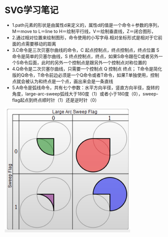 # SVG学习笔记
- 1.path元素的形状是由属性d来定义的，属性d的值是一个命令＋参数的序列，M＝move to L＝line to H＝绘制平行线，V＝绘制垂直线，Z＝闭合图形，
- 2.通过相对位置来绘制图形，命令使用的小写字母.相对坐标形式是相对于它前面的点需要移动的距离
- 3.C命令是三次贝塞尔曲线的命令，C 起点控制点，终点控制点，终点位置   S命令是简单的贝塞尔曲线，S 终点控制点，终点，如果S命令跟在C或者另外一个S命令后面，此时的另外一个控制点是跟另外一个控制点对称位置的
- 4.Q命令是二次贝塞尔曲线，只需要一个控制点  Q 控制点 终点； T命令是简化版的Q命令，T命令前边必须是一个Q命令或者T命令，如果T单独使用，控制点就会被认为和终点是一个点，画出来会是一条直线
- 5.A命令是弧线命令，共有七个参数：水平方向半径，竖直方向半径，旋转的角度，large-arc-sweep弧线大于180度（1）或者小于180度（0），sweep-flag起点到终点顺时针（1）还是逆时针（0）
<!-- (![image](1.jpeg){:height="200px" width="200px"}) -->
<img src="1.jpeg" style="width: 400px; height: 400px;">
    
    
